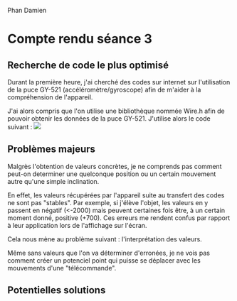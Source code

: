 Phan Damien

# Compte rendu séance 3

## Recherche de code le plus optimisé

Durant la première heure, j'ai cherché des codes sur internet sur l'utilisation de la puce GY-521 (accéléromètre/gyroscope) afin de m'aider à la compréhension de l'appareil.

J'ai alors compris que l'on utilise une bibliothèque nommée Wire.h afin de pouvoir obtenir les données de la puce GY-521.
J'utilise alors le code suivant :  ![](C:\Utilisateurs\Damien\Bureau)

## Problèmes majeurs

Malgrès l'obtention de valeurs concrètes, je ne comprends pas comment peut-on determiner une quelconque position ou un certain mouvement autre qu'une simple inclination.

En effet, les valeurs récupérées par l'appareil suite au transfert des codes ne sont pas "stables".
Par exemple, si j'élève l'objet, les valeurs en y passent en négatif (<-2000) mais peuvent certaines fois être, à un certain moment donné, positive (+700).
Ces erreurs me rendent confus par rapport à leur application lors de l'affichage sur l'écran.

Cela nous mène au problème suivant : l'interprétation des valeurs.

Même sans valeurs que l'on va déterminer d'erronées, je ne vois pas comment créer un potenciel point qui puisse se déplacer avec les mouvements d'une "télécommande".

## Potentielles solutions

